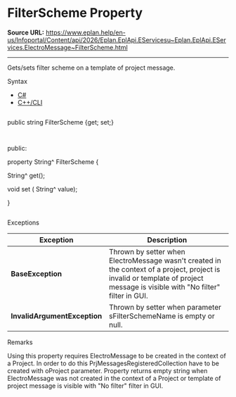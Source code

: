 # FilterScheme Property

**Source URL:** https://www.eplan.help/en-us/Infoportal/Content/api/2026/Eplan.EplApi.EServicesu~Eplan.EplApi.EServices.ElectroMessage~FilterScheme.html

---

Gets/sets filter scheme on a template of project message.

Syntax

- [C#](#i-syntax-CS)
- [C++/CLI](#i-syntax-CPP2005)

```
```
public string FilterScheme {get; set;}
```
```

```
```
public:

property String^ FilterScheme {

   String^ get();

   void set (    String^ value);

}
```
```

Exceptions

| Exception | Description |
| --- | --- |
| **BaseException** | Thrown by setter when ElectroMessage wasn't created in the context of a project, project is invalid or template of project message is visible with "No filter" filter in GUI. |
| **InvalidArgumentException** | Thrown by setter when parameter sFilterSchemeName is empty or null. |

Remarks

Using this property requires ElectroMessage to be created in the context of a Project. In order to do this PrjMessagesRegisteredCollection have to be created with oProject parameter. Property returns empty string when ElectroMessage was not created in the context of a Project or template of project message is visible with "No filter" filter in GUI.

